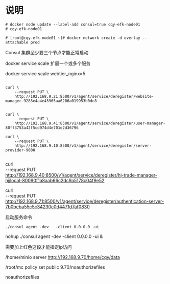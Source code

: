 # 说明

```
# docker node update --label-add consul=true cqy-efk-node01 
# cqy-efk-node01

# [root@cqy-efk-node01 ~]# docker network create -d overlay --attachable prod
```

Consul 集群至少要三个节点才能正常启动

docker service scale 扩展一个或多个服务

docker service scale webtier_nginx=5


```

curl \
    --request PUT \
    http://192.168.9.21:8500/v1/agent/service/deregister/website-manager-9283e4a4e43965aa6206a019953b0dc8


curl \
    --request PUT \
    http://192.168.9.41:8500/v1/agent/service/deregister/user-manager-80ff3753a42f5cd974d4e701e2d36796

curl \
    --request PUT \
    http://192.168.9.10:8500/v1/agent/service/deregister/server-provider-9000
	
```

curl \
    --request PUT \
    http://192.168.9.40:8500/v1/agent/service/deregister/hj-trade-manager-hjjlocal-80090f1a8aab66c2dc9a5178c04f9e52
	
curl \
    --request PUT \
    http://192.168.9.71:8500/v1/agent/service/deregister/authentication-server-7b0beba55c5c34230c0d4471d7af0830



	
	
启动服务命令 

	./consul agent -dev   -client 0.0.0.0 -ui

nohup ./consul agent -dev   -client 0.0.0.0 -ui  &

需要加上红色这段才能指定ip访问

/home/minio server http://192.168.9.70/home/cqy/data

/root/mc policy set public 9.70/noauthorizefiles

noauthorizefiles

